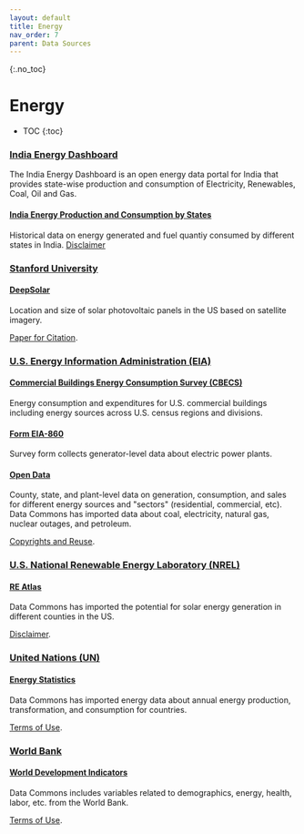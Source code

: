 ```yaml
---
layout: default
title: Energy
nav_order: 7
parent: Data Sources
---
```


{:.no_toc}
# Energy

* TOC
{:toc}

### [India Energy Dashboard](https://niti.gov.in/edm/)
The India Energy Dashboard is an open energy data portal for India that provides state-wise production and consumption of Electricity, Renewables, Coal, Oil and Gas.

#### [India Energy Production and Consumption by States](https://niti.gov.in/edm/#stateOverview)
Historical data on energy generated and fuel quantiy consumed by different states in India.
[Disclaimer](https://niti.gov.in/edm/#help)

### [Stanford University](https://www.stanford.edu/)

#### [DeepSolar](http://web.stanford.edu/group/deepsolar/home)
Location and size of solar photovoltaic panels in the US based on satellite imagery.

[Paper for Citation](https://www.cell.com/joule/fulltext/S2542-4351(18)30570-1).


### [U.S. Energy Information Administration (EIA)](https://www.eia.gov/)

#### [Commercial Buildings Energy Consumption Survey (CBECS)](https://www.eia.gov/consumption/commercial/)
Energy consumption and expenditures for U.S. commercial buildings including energy sources across U.S. census regions and divisions.

#### [Form EIA-860](https://www.eia.gov/electricity/data/eia860/)
Survey form collects generator-level data about electric power plants.


#### [Open Data](https://www.eia.gov/opendata/qb.php)
County, state, and plant-level data on generation, consumption, and sales for different energy sources and "sectors" (residential, commercial, etc). Data Commons has imported data about coal, electricity, natural gas, nuclear outages, and petroleum.

[Copyrights and Reuse](https://www.eia.gov/about/copyrights_reuse.php).


### [U.S. National Renewable Energy Laboratory (NREL)](https://www.nrel.gov/)

#### [RE Atlas](https://maps.nrel.gov/re-atlas)
Data Commons has imported the potential for solar energy generation in different counties in the US.

[Disclaimer](https://maps.nrel.gov/re-atlas/).


### [United Nations (UN)](https://www.un.org/en/)

#### [Energy Statistics](https://unstats.un.org/unsd/energystats/data/)
Data Commons has imported energy data about annual energy production, transformation, and consumption for countries.

[Terms of Use](http://data.un.org/Host.aspx?Content=UNdataUse).


### [World Bank](https://www.worldbank.org/en/home)

#### [World Development Indicators](https://datacatalog.worldbank.org/search/dataset/003771)
Data Commons includes variables related to demographics, energy, health, labor, etc. from the World Bank.

[Terms of Use](https://datacatalog.worldbank.org/public-licenses).

